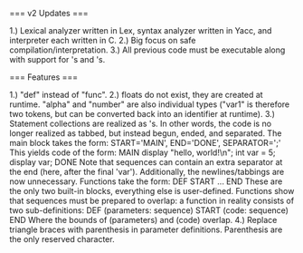 === v2 Updates === 

1.) Lexical analyzer written in Lex, syntax analyzer written in Yacc, and 
    interpreter each written in C.
2.) Big focus on safe compilation/interpretation. 
3.) All previous code must be executable along with support for <sequence>'s and 
    <statement>'s.
    

=== Features === 

1.) "def" instead of "func".
2.) floats do not exist, they are created at runtime. "alpha" and "number" are 
    also individual types ("var1" is therefore two tokens, but can be
    converted back into an identifier at runtime). 
3.) Statement collections are realized as <sequences>'s. In other words, the 
    code is no longer realized as tabbed, but instead begun, ended, and 
    separated. The main block takes the form:
        START='MAIN', END='DONE', SEPARATOR=';'
    This yields code of the form: 
        MAIN
            display "hello, world!\n"; 
            int var = 5; 
            display var; 
        DONE
    Note that sequences can contain an extra separator at the end (here, after 
    the final 'var'). Additionally, the newlines/tabbings are now unnecessary. 
    Functions take the form: 
        DEF <parameters>
        START
           ... 
        END 
    These are the only two built-in blocks, everything else is user-defined. 
    Functions show that sequences must be prepared to overlap: a function in 
    reality consists of two sub-definitions: 
        DEF (parameters: sequence) START (code: sequence) END
    Where the bounds of (parameters) and (code) overlap. 
4.) Replace triangle braces with parenthesis in parameter definitions.
    Parenthesis are the only reserved character. 